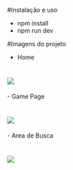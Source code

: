 #Instalação e uso
- npm install
- npm run dev

#Imagens do projeto

- Home
<h1>
    <img src="https://drive.google.com/file/d/1Js28V3TlCgWHBckud9mLhwpdnrw9MnhH/view">
</h1>
- Game Page
<h1>
    <img src="https://drive.google.com/file/d/1O7CUXIcBoSjq4l0TGY0XSWH-fBRKPMsn/view">
</h1>
- Area de Busca
<h1>
    <img src="https://drive.google.com/file/d/1KHv8cTMvWkgiYJOkRwE9n25ymOZu58nR/view?usp=drive_link">
</h1>